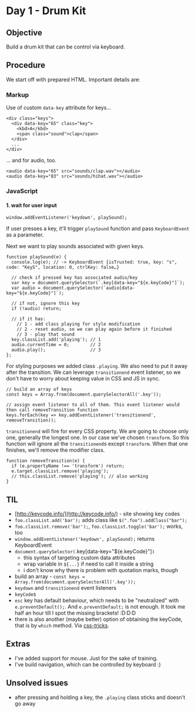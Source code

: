 # Day 1 - Drum Kit

## Objective
Build a drum kit that can be control via keyboard.

## Procedure
We start off with prepared HTML. Important details are:

### Markup
Use of custom `data-key` attribute for keys&hellip;

```
<div class="keys">
  <div data-key="65" class="key">
    <kbd>A</kbd>
    <span class="sound">clap</span>
  </div>
  ...
</div>
```

&hellip; and for audio, too.

```
<audio data-key="65" src="sounds/clap.wav"></audio>
<audio data-key="83" src="sounds/hihat.wav"></audio>
```

### JavaScript
#### 1. wait for user input

```
window.addEventListener('keydown', playSound);
```

If user presses a key, it'll trigger `playSound` function and pass `KeyboardEvent` as a parameter.

Next we want to play sounds associated with given keys.

```
function playSound(e) {
  console.log(e); // -> KeyboardEvent {isTrusted: true, key: "s", code: "KeyS", location: 0, ctrlKey: false…}

  // check if pressed key has associated audio/key
  var key = document.querySelector(`.key[data-key="${e.keyCode}"]`);
  var audio = document.querySelector(`audio[data-key="${e.keyCode}"]`);

  // if not, ignore this key
  if (!audio) return;

  // if it has:
    // 1 - add class playing for style modification
    // 2 - reset audio, so we can play again before it finished
    // 3 - play that sound
  key.classList.add('playing'); // 1
  audio.currentTime = 0;        // 2
  audio.play();                 // 3
};
```

For styling purposes we added class `.playing`. We also need to put it away after the transition. We can leverage `transitionend` event listener, so we don't have to worry about keeping value in CSS and JS in sync.

```
// build an array of keys
const keys = Array.from(document.querySelectorAll('.key'));

// assign event listener to all of them. This event listener would then call removeTransition function
keys.forEach(key => key.addEventListener('transitionend', removeTransition));
```

`transitionend` will fire for every CSS property. We are going to choose only one, generally the longest one. In our case we've chosen `transform`. So this function will ignore all the `transitionend`s except `transform`. When that one finishes, we'll remove the modifier class.

```
function removeTransition(e) {
  if (e.propertyName !== 'transform') return;
  e.target.classList.remove('playing');
  // this.classList.remove('playing'); // also working
}
```

## TIL
- [http://keycode.info/](http://keycode.info/) - site showing key codes
- `foo.classList.add('bar');` adds class like `$(".foo").addClass("bar");`
- `foo.classList.remove('bar');`, `foo.classList.toggle('bar');` works, too
- `window.addEventListener('keydown', playSound);` returns KeyboardEvent
- `document.querySelector(`.key[data-key="${e.keyCode}"]`)`
  - this syntax of targeting custom data attributes
  - wrap variable in `${...}` if need to call it inside a string
  - i don't know why there is problem with quotation marks, though
- build an array - `const keys = Array.from(document.querySelectorAll('.key'));`
- `keydown` and `transitionend` event listeners
- `keyCode`s
- `esc` key has default behaviour, which needs to be "neutralized" with `e.preventDefault();`. And `e.preventDefault;` is not enough. It took me half an hour till I spot the missing brackets! :D:D:D
- there is also another (maybe better) option of obtaining the keyCode, that is by `which` method. Via [css-tricks](https://css-tricks.com/snippets/javascript/javascript-keycodes/).

## Extras
- I've added support for mouse. Just for the sake of training.
- I've build navigation, which can be controlled by keyboard :)

## Unsolved issues
- after pressing and holding a key, the `.playing` class sticks and doesn't go away